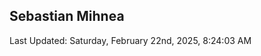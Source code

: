 <h2>Sebastian Mihnea</h2>

<!--RECENT_ACTIVITY:start-->
<!--RECENT_ACTIVITY:end-->
<!--RECENT_ACTIVITY:last_update-->
Last Updated: Saturday, February 22nd, 2025, 8:24:03 AM
<!--RECENT_ACTIVITY:last_update_end-->

<!---LOL-STATS-START-HERE--->
<!---LOL-STATS-END-HERE--->
